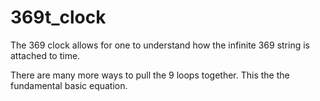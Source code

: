 # 369t_clock

The 369 clock allows for one to understand how the infinite 369 string is attached to time. 

There are many more ways to pull the 9 loops together. This the the fundamental basic equation.
